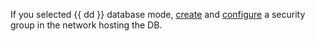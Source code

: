 If you selected {{ dd }} database mode, [create](../../../../vpc/operations/security-group-create.md) and [configure](../../../../ydb/operations/connection.md#configuring-security-groups) a security group in the network hosting the DB.
